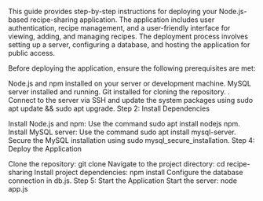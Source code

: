 This guide provides step-by-step instructions for deploying your Node.js-based recipe-sharing application. The application includes user authentication, recipe management, and a user-friendly interface for viewing, adding, and managing recipes. The deployment process involves setting up a server, configuring a database, and hosting the application for public access.

Before deploying the application, ensure the following prerequisites are met:

Node.js and npm installed on your server or development machine. MySQL server installed and running. Git installed for cloning the repository. . Connect to the server via SSH and update the system packages using sudo apt update && sudo apt upgrade. Step 2: Install Dependencies

Install Node.js and npm: Use the command sudo apt install nodejs npm. Install MySQL server: Use the command sudo apt install mysql-server. Secure the MySQL installation using sudo mysql_secure_installation. Step 4: Deploy the Application

Clone the repository: git clone Navigate to the project directory: cd recipe-sharing Install project dependencies: npm install Configure the database connection in db.js. Step 5: Start the Application Start the server: node app.js
